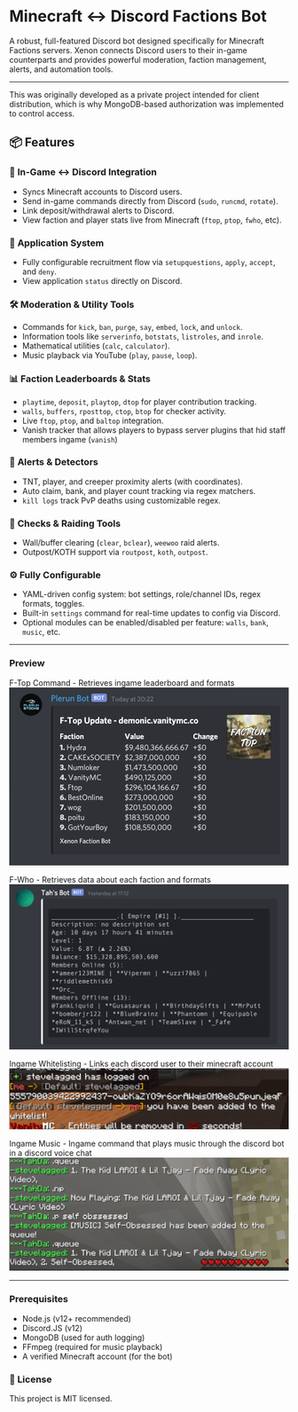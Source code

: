 # Minecraft <-> Discord Factions Bot

A robust, full-featured Discord bot designed specifically for Minecraft Factions servers. Xenon connects Discord users to their in-game counterparts and provides powerful moderation, faction management, alerts, and automation tools.

---

This was originally developed as a private project intended for client distribution, which is why MongoDB-based authorization was implemented to control access.

## 📦 Features

### 🔗 **In-Game ↔ Discord Integration**
- Syncs Minecraft accounts to Discord users.
- Send in-game commands directly from Discord (`sudo`, `runcmd`, `rotate`).
- Link deposit/withdrawal alerts to Discord.
- View faction and player stats live from Minecraft (`ftop`, `ptop`, `fwho`, etc).

### 🧾 **Application System**
- Fully configurable recruitment flow via `setupquestions`, `apply`, `accept`, and `deny`.
- View application `status` directly on Discord.

### 🛠️ **Moderation & Utility Tools**
- Commands for `kick`, `ban`, `purge`, `say`, `embed`, `lock`, and `unlock`.
- Information tools like `serverinfo`, `botstats`, `listroles`, and `inrole`.
- Mathematical utilities (`calc`, `calculator`).
- Music playback via YouTube (`play`, `pause`, `loop`).

### 📊 **Faction Leaderboards & Stats**
- `playtime`, `deposit`, `playtop`, `dtop` for player contribution tracking.
- `walls`, `buffers`, `rposttop`, `ctop`, `btop` for checker activity.
- Live `ftop`, `ptop`, and `baltop` integration.
- Vanish tracker that allows players to bypass server plugins that hid staff members ingame (`vanish`)

### 🚨 **Alerts & Detectors**
- TNT, player, and creeper proximity alerts (with coordinates).
- Auto claim, bank, and player count tracking via regex matchers.
- `kill logs` track PvP deaths using customizable regex.

### 🧪 **Checks & Raiding Tools**
- Wall/buffer clearing (`clear`, `bclear`), `weewoo` raid alerts.
- Outpost/KOTH support via `routpost`, `koth`, `outpost`.

### ⚙️ **Fully Configurable**
- YAML-driven config system: bot settings, role/channel IDs, regex formats, toggles.
- Built-in `settings` command for real-time updates to config via Discord.
- Optional modules can be enabled/disabled per feature: `walls`, `bank`, `music`, etc.

---

### Preview

F-Top Command - Retrieves ingame leaderboard and formats
![FTop Command](Showcase/FTopUpdate.webp)


F-Who - Retrieves data about each faction and formats
![FWho Command](Showcase/FactionInfo.webp)


Ingame Whitelisting - Links each discord user to their minecraft account
![Ingame Whitelisting](Showcase/whitelisting.webp)


Ingame Music - Ingame command that plays music through the discord bot in a discord voice chat
![Ingame Music](Showcase/IngameMusic.webp)

---

### Prerequisites
- Node.js (v12+ recommended)
- Discord.JS (v12)
- MongoDB (used for auth logging)
- FFmpeg (required for music playback)
- A verified Minecraft account (for the bot)

### 📝 License
This project is MIT licensed.